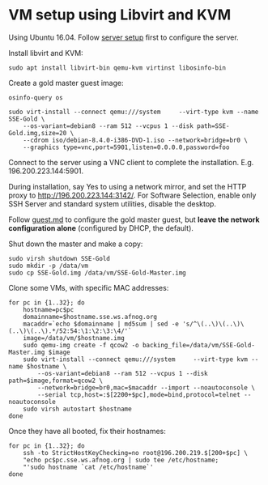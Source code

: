 # VM setup using Libvirt and KVM

Using Ubuntu 16.04. Follow [server setup](../server/) first to configure the server.

Install libvirt and KVM:

	sudo apt install libvirt-bin qemu-kvm virtinst libosinfo-bin

Create a gold master guest image:

	osinfo-query os

	sudo virt-install --connect qemu:///system     --virt-type kvm --name SSE-Gold \
		--os-variant=debian8 --ram 512 --vcpus 1 --disk path=SSE-Gold.img,size=20 \
		--cdrom iso/debian-8.4.0-i386-DVD-1.iso --network=bridge=br0 \
		--graphics type=vnc,port=5901,listen=0.0.0.0,password=foo

Connect to the server using a VNC client to complete the installation. E.g. 196.200.223.144:5901.

During installation, say Yes to using a network mirror, and set the HTTP proxy to
http://196.200.223.144:3142/. For Software Selection, enable only SSH Server and
standard system utilities, disable the desktop.

Follow [guest.md](guest.md) to configure the gold master guest, but **leave the network configuration alone**
(configured by DHCP, the default).

Shut down the master and make a copy:

	sudo virsh shutdown SSE-Gold
	sudo mkdir -p /data/vm
	sudo cp SSE-Gold.img /data/vm/SSE-Gold-Master.img

Clone some VMs, with specific MAC addresses:

	for pc in {1..32}; do
		hostname=pc$pc
		domainname=$hostname.sse.ws.afnog.org
		macaddr=`echo $domainname | md5sum | sed -e 's/^\(..\)\(..\)\(..\)\(..\).*/52:54:\1:\2:\3:\4/'`
		image=/data/vm/$hostname.img
		sudo qemu-img create -f qcow2 -o backing_file=/data/vm/SSE-Gold-Master.img $image
		sudo virt-install --connect qemu:///system     --virt-type kvm --name $hostname \
			--os-variant=debian8 --ram 512 --vcpus 1 --disk path=$image,format=qcow2 \
			--network=bridge=br0,mac=$macaddr --import --noautoconsole \
			--serial tcp,host=:$[2200+$pc],mode=bind,protocol=telnet --noautoconsole
		sudo virsh autostart $hostname
	done

Once they have all booted, fix their hostnames:

	for pc in {1..32}; do
		ssh -to StrictHostKeyChecking=no root@196.200.219.$[200+$pc] \
		"echo pc$pc.sse.ws.afnog.org | sudo tee /etc/hostname; 
		"'sudo hostname `cat /etc/hostname`'
	done
